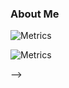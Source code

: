 ### About Me
<!-- 
<h3 align="center">A passionate frontend developer from the World</h3>


<h3 align="left">Languages and Tools:</h3>
<p align="left"> <a href="https://www.w3schools.com/css/" target="_blank"> <img src="https://raw.githubusercontent.com/devicons/devicon/master/icons/css3/css3-original-wordmark.svg" alt="css3" width="40" height="40"/> </a> <a href="https://www.w3.org/html/" target="_blank"> <img src="https://raw.githubusercontent.com/devicons/devicon/master/icons/html5/html5-original-wordmark.svg" alt="html5" width="40" height="40"/> </a> <a href="https://developer.mozilla.org/en-US/docs/Web/JavaScript" target="_blank"> <img src="https://raw.githubusercontent.com/devicons/devicon/master/icons/javascript/javascript-original.svg" alt="javascript" width="40" height="40"/> </a> <a href="https://www.linux.org/" target="_blank"> <img src="https://raw.githubusercontent.com/devicons/devicon/master/icons/linux/linux-original.svg" alt="linux" width="40" height="40"/> </a> <a href="https://www.photoshop.com/en" target="_blank"> <img src="https://raw.githubusercontent.com/devicons/devicon/master/icons/photoshop/photoshop-line.svg" alt="photoshop" width="40" height="40"/> </a> <a href="https://www.python.org" target="_blank"> <img src="https://raw.githubusercontent.com/devicons/devicon/master/icons/python/python-original.svg" alt="python" width="40" height="40"/> </a> <a href="https://sass-lang.com" target="_blank"> <img src="https://raw.githubusercontent.com/devicons/devicon/master/icons/sass/sass-original.svg" alt="sass" width="40" height="40"/> </a> <a href="https://www.selenium.dev" target="_blank"> <img src="https://raw.githubusercontent.com/detain/svg-logos/780f25886640cef088af994181646db2f6b1a3f8/svg/selenium-logo.svg" alt="selenium" width="40" height="40"/> </a> </p>

<p><img align="center" src="https://github-readme-stats.vercel.app/api/top-langs?username=gnxmanu&show_icons=true&locale=en&layout=compact" alt="gnxmanu" /></p>
 -->
<!-- Arch Manjaro macOS terminal atom-->

<!-- ![Metrics](https://my-personal-domain.com/gnxmanu) -->
<!-- 
<!-- If you're using "master" as default branch -->
![Metrics](https://github.com/gnxmanu/blob/master/github-metrics.svg)
<!-- If you're using "main" as default branch -->
![Metrics](https://github.com/gnxmanu/blob/main/github-metrics.svg)

 -->

<!-- 
Work expands so as to fill the time available for its completion. -Parkinson's law
Env. Eng. 
Data Scientist
  (Eco)Toxicology
    Mathematical Modelling
      PBTK
      TK/TD

Projects: A website of my professional path. HTML5/CSS, self-hosted, Shiny, 1080p video,

Photography and video
pipeline for
Currently learning by practice: TYPO3 -->

<!-- Host in different account vercel to not have that in my public repos -->
<!-- <p align="center">
  <img src ="https://github-readme-stats-pi-five-38.vercel.app/api/top-langs/?username=gnxmanu&count_private=true&layout=compact&hide_border=true&theme=vue-dark&bg_color=00000000&langs_count=6&hide=jupyter%20notebook,tex,css,php">
  
 [![Top Langs](https://github-readme-stats.vercel.app/api/top-langs/?username=gnxmanu)](https://github.com/gnxmanu/github-readme-stats)

</p>

<p align="center">
  <img src ="https://github-readme-stats-pi-five-38.vercel.app/api/top-langs/?username=gnxmanu">
</p>

<p align="center">
  <img src ="https://github-readme-stats-pi-five-38.vercel.app/api/top-langs/?username=gnxmanu&count_private=true">
</p>

<p align="center">
  <img src ="https://github-readme-stats-pi-five-38.vercel.app/api/top-langs/?username=gnxmanu&count_private=false">
</p> -->

<!-- https://vercel.com/gnxmanu/github-readme-stats -->
